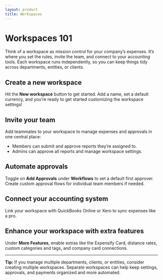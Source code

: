```yaml
---
layout: product
title: Workspaces
---
```


# Workspaces 101

Think of a workspace as mission control for your company’s expenses. It’s where you set the rules, invite the team, and connect to your accounting tools. Each workspace runs independently, so you can keep things tidy across departments, entities, or clients.

## Create a new workspace
Hit the **New workspace** button to get started. Add a name, set a default currency, and you’re ready to get started customizing the workspace settings!

## Invite your team
Add teammates to your workspace to manage expenses and approvals in one central place:
- Members can submit and approve reports they’re assigned to.
- Admins can approve all reports and manage workspace settings.

## Automate approvals
Toggle on **Add Approvals** under **Workflows** to set a default first approver. Create custom approval flows for individual team members if needed.

## Connect your accounting system
Link your workspace with QuickBooks Online or Xero to sync expenses like a pro.

## Enhance your workspace with extra features
Under **More Features**, enable extras like the Expensify Card, distance rates, custom categories and tags, and company card connections.

---

**Tip:** If you manage multiple departments, clients, or entities, consider creating multiple workspaces. Separate workspaces can help keep settings, approvals, and payments organized and more automated. 
